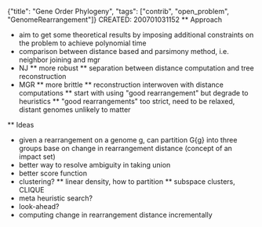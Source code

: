 {"title": "Gene Order Phylogeny", "tags": ["contrib", "open_problem", "GenomeRearrangement"]}
CREATED: 200701031152
** Approach
 * aim to get some theoretical results by imposing additional constraints on the problem to achieve polynomial time
 * comparison between distance based and parsimony method, i.e. neighbor joining and mgr
 * NJ
 ** more robust
 ** separation between distance computation and tree reconstruction
 * MGR
 ** more brittle
 ** reconstruction interwoven with distance computations
 ** start with using "good rearrangement" but degrade to heuristics
 ** "good rearrangements" too strict, need to be relaxed, distant genomes unlikely to matter

** Ideas
 * given a rearrangement on a genome g, can partition G\{g} into three groups base on change in rearrangement distance (concept of an impact set)
 * better way to resolve ambiguity in taking union
 * better score function
 * clustering?
 ** linear density, how to partition
 ** subspace clusters, CLIQUE
 * meta heuristic search?
 * look-ahead?
 * computing change in rearrangement distance incrementally
